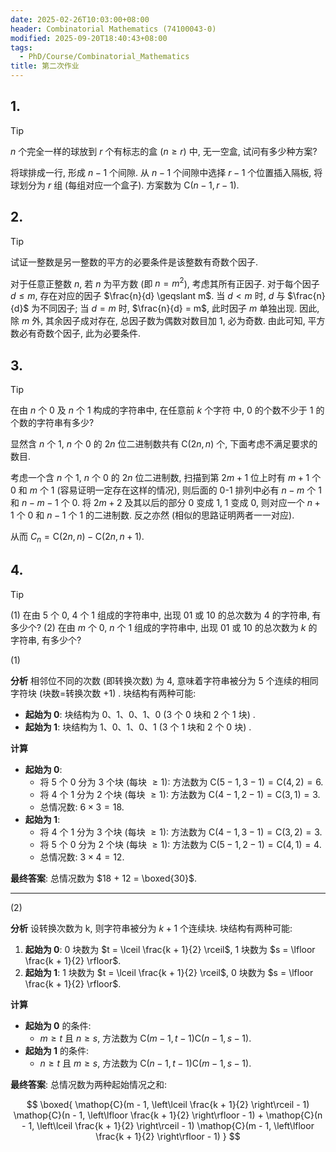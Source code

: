 ```yaml
---
date: 2025-02-26T10:03:00+08:00
header: Combinatorial Mathematics (74100043-0)
modified: 2025-09-20T18:40:43+08:00
tags:
  - PhD/Course/Combinatorial_Mathematics
title: 第二次作业
---
```


## 1.

> [!TIP]
> $n$ 个完全一样的球放到 $r$ 个有标志的盒 $(n \geqslant r)$ 中, 无一空盒, 试问有多少种方案?

将球排成一行, 形成 $n - 1$ 个间隙. 从 $n - 1$ 个间隙中选择 $r - 1$ 个位置插入隔板, 将球划分为 $r$ 组 (每组对应一个盒子). 方案数为 $\mathop{C}(n - 1, r - 1)$.

## 2.

> [!TIP]
> 试证一整数是另一整数的平方的必要条件是该整数有奇数个因子.

对于任意正整数 $n$, 若 $n$ 为平方数 (即 $n = m^2$), 考虑其所有正因子. 对于每个因子 $d \leqslant m$, 存在对应的因子 $\frac{n}{d} \geqslant m$. 当 $d < m$ 时, $d$ 与 $\frac{n}{d}$ 为不同因子; 当 $d = m$ 时, $\frac{n}{d} = m$, 此时因子 $m$ 单独出现. 因此, 除 $m$ 外, 其余因子成对存在, 总因子数为偶数对数目加 1, 必为奇数. 由此可知, 平方数必有奇数个因子, 此为必要条件.

## 3.

> [!TIP]
> 在由 $n$ 个 0 及 $n$ 个 1 构成的字符串中, 在任意前 $k$ 个字符 中, 0 的个数不少于 1 的个数的字符串有多少?

<!-- [卡塔兰数 - 维基百科, 自由的百科全书](https://zh.wikipedia.org/wiki/%E5%8D%A1%E5%A1%94%E5%85%B0%E6%95%B0#%E5%BA%94%E7%94%A8) -->

显然含 $n$ 个 1, $n$ 个 0 的 $2 n$ 位二进制数共有 $\mathop{C}(2 n, n)$ 个, 下面考虑不满足要求的数目.

考虑一个含 $n$ 个 1, $n$ 个 0 的 $2 n$ 位二进制数, 扫描到第 $2 m + 1$ 位上时有 $m + 1$ 个 0 和 $m$ 个 1 (容易证明一定存在这样的情况), 则后面的 0-1 排列中必有 $n - m$ 个 1 和 $n - m - 1$ 个 0. 将 $2 m + 2$ 及其以后的部分 0 变成 1, 1 变成 0, 则对应一个 $n + 1$ 个 0 和 $n - 1$ 个 1 的二进制数. 反之亦然 (相似的思路证明两者一一对应).

从而 $C_n = \mathop{C}(2 n, n) - \mathop{C}(2 n, n + 1)$.

## 4.

> [!TIP]
> (1) 在由 5 个 0, 4 个 1 组成的字符串中, 出现 01 或 10 的总次数为 4 的字符串, 有多少个?
> (2) 在由 $m$ 个 0, $n$ 个 1 组成的字符串中, 出现 01 或 10 的总次数为 $k$ 的字符串, 有多少个?

(1)

**分析**
相邻位不同的次数 (即转换次数) 为 4, 意味着字符串被分为 5 个连续的相同字符块 (块数=转换次数 +1) . 块结构有两种可能:

- **起始为 0**: 块结构为 0、1、0、1、0 (3 个 0 块和 2 个 1 块) .
- **起始为 1**: 块结构为 1、0、1、0、1 (3 个 1 块和 2 个 0 块) .

**计算**
- **起始为 0**:
	- 将 5 个 0 分为 3 个块 (每块 $\geqslant 1$): 方法数为 $\mathop{C}(5 - 1, 3 - 1) = \mathop{C}(4, 2) = 6$.
	- 将 4 个 1 分为 2 个块 (每块 $\geqslant 1$): 方法数为 $\mathop{C}(4 - 1, 2 - 1) = \mathop{C}(3, 1) = 3$.
	- 总情况数: $6 \times 3 = 18$.
- **起始为 1**:
	- 将 4 个 1 分为 3 个块 (每块 $\geqslant 1$): 方法数为 $\mathop{C}(4 - 1, 3 - 1) = \mathop{C}(3, 2) = 3$.
	- 将 5 个 0 分为 2 个块 (每块 $\geqslant 1$): 方法数为 $\mathop{C}(5 - 1, 2 - 1) = \mathop{C}(4, 1) = 4$.
	- 总情况数: $3 \times 4 = 12$.

**最终答案**:
总情况数为 $18 + 12 = \boxed{30}$.

---

(2)

**分析**
设转换次数为 k, 则字符串被分为 $k + 1$ 个连续块. 块结构有两种可能:
1. **起始为 0**: 0 块数为 $t = \lceil \frac{k + 1}{2} \rceil$, 1 块数为 $s = \lfloor \frac{k + 1}{2} \rfloor$.
2. **起始为 1**: 1 块数为 $t = \lceil \frac{k + 1}{2} \rceil$, 0 块数为 $s = \lfloor \frac{k + 1}{2} \rfloor$.

**计算**
- **起始为 0** 的条件:
	- $m \geqslant t$ 且 $n \geqslant s$, 方法数为 $\mathop{C}(m - 1, t - 1) \mathop{C}(n - 1, s - 1)$.
- **起始为 1** 的条件:
	- $n \geqslant t$ 且 $m \geqslant s$, 方法数为 $\mathop{C}(n - 1, t - 1) \mathop{C}(m - 1, s - 1)$.

**最终答案**:
总情况数为两种起始情况之和:

$$
\boxed{
  \mathop{C}(m - 1, \left\lceil \frac{k + 1}{2} \right\rceil - 1) \mathop{C}(n - 1, \left\lfloor \frac{k + 1}{2} \right\rfloor - 1) +
  \mathop{C}(n - 1, \left\lceil \frac{k + 1}{2} \right\rceil - 1) \mathop{C}(m - 1, \left\lfloor \frac{k + 1}{2} \right\rfloor - 1)
}
$$
